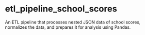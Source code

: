 # etl_pipeline_school_scores
An ETL pipeline that processes nested JSON data of school scores, normalizes the data, and prepares it for analysis using Pandas.
